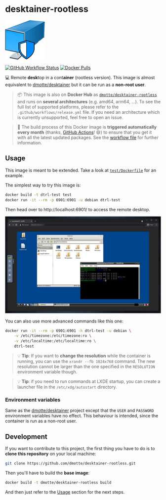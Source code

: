 # desktainer-rootless

![icon](icon-128.png)

[![GitHub Workflow Status](https://img.shields.io/github/workflow/status/dmotte/desktainer-rootless/release?logo=github&style=flat-square)](https://github.com/dmotte/desktainer-rootless/actions)
[![Docker Pulls](https://img.shields.io/docker/pulls/dmotte/desktainer-rootless?logo=docker&style=flat-square)](https://hub.docker.com/r/dmotte/desktainer-rootless)

:computer: Remote **desk**top in a cont**ainer** (rootless version). This image is almost equivalent to [dmotte/desktainer](https://github.com/dmotte/desktainer) but it can be run as a **non-root user**.

> :package: This image is also on **Docker Hub** as [`dmotte/desktainer-rootless`](https://hub.docker.com/r/dmotte/desktainer-rootless) and runs on **several architectures** (e.g. amd64, arm64, ...). To see the full list of supported platforms, please refer to the `.github/workflows/release.yml` file. If you need an architecture which is currently unsupported, feel free to open an issue.

> :calendar: The build process of this Docker image is **triggered automatically every month** (thanks, [GitHub Actions](https://github.com/features/actions)! :smile:) to ensure that you get it with all the latest updated packages. See the [workflow file](.github/workflows/release.yml) for further information.

## Usage

This image is meant to be extended. Take a look at [`test/Dockerfile`](test/Dockerfile) for an example.

The simplest way to try this image is:

```bash
docker build -t dtrl-test test
docker run -it --rm -p 6901:6901 -u debian dtrl-test
```

Then head over to http://localhost:6901/ to access the remote desktop.

![Screenshot](screen-01.png)

You can also use more advanced commands like this one:

```bash
docker run -it --rm -p 6901:6901 -h dtrl-test -u debian \
    -v /etc/timezone:/etc/timezone:ro \
    -v /etc/localtime:/etc/localtime:ro \
    dtrl-test
```

> :bulb: **Tip**: If you want to **change the resolution** while the container is running, you can use the `xrandr --fb 1024x768` command. The new resolution cannot be larger than the one specified in the `RESOLUTION` environment variable though.

> :bulb: **Tip**: if you need to run commands at LXDE startup, you can create a launcher file in the `/etc/xdg/autostart` directory.

### Environment variables

Same as the [dmotte/desktainer](https://github.com/dmotte/desktainer) project except that the `USER` and `PASSWORD` environment variables have no effect. This behaviour is intended, since the container is run as a non-root user.

## Development

If you want to contribute to this project, the first thing you have to do is to **clone this repository** on your local machine:

```bash
git clone https://github.com/dmotte/desktainer-rootless.git
```

Then you'll have to build the **base image**:

```bash
docker build -t dmotte/desktainer-rootless build
```

And then just refer to the [Usage](#usage) section for the next steps.
